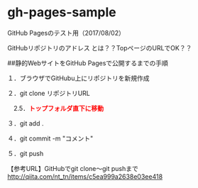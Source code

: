# gh-pages-sample
GitHub Pagesのテスト用（2017/08/02）

GitHubリポジトリのアドレス とは？？TopページのURLでOK？？

##静的WebサイトをGitHub Pagesで公開するまでの手順

１．ブラウザでGitHubu上にリポジトリを新規作成

２．git clone リポジトリURL

　2.5．<b><font color="red">トップフォルダ直下に移動</font></b>
 
３．git add .

４．git commit -m "コメント"

５．git push


【参考URL】GitHubでgit clone〜git pushまで http://qiita.com/nt_tn/items/c5ea999a2638e03ee418

